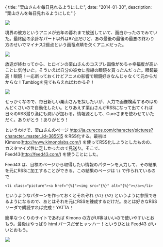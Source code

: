 {
  title: "栗山さんを毎日見れるようにした",
  date: "2014-01-30",
  description: "栗山さんを毎日見れるようにした"
}

![](http://25.media.tumblr.com/4597e75f432494136b42f06716e45a09/tumblr_n06zcilVpq1qa749mo1_1280.jpg)

境界の彼方というアニメが去年の暮れまで放送していて、面白かったのでみていた。最終回の余計なパート以外は87点だけど、あの最後の最後の最悪の終わり方のせいでマイナス2億点という画竜点睛を欠くアニメだった。

![](http://25.media.tumblr.com/9cf50683120b7b8f1f6fecaed353a3b6/tumblr_n06zbmAVsk1qa749mo1_1280.jpg)

放送が終わってから、ヒロインの栗山さんのコスプレ画像がめちゃ幸福度が高いことに気付いた。そういえば自分の彼女に赤縁の眼鏡を買ったんだった。眼鏡最高！眼鏡！一応断っておくけどアニメの影響で眼鏡好きなんじゃなくて元からだからな！Tumblogを見てもらえればわかるぞ！

![](http://25.media.tumblr.com/97229f3a189172607de2da1d5a670f74/tumblr_n06z4a6vrf1qa749mo1_1280.jpg)

せっかくなので、毎日新しい栗山さんを探したいが、人力で画像検索するのはめんどくさいので自動化したい。とりあえず栗山さんがRSSになって出てくれば日々のRSS潜り漁にも潤いが加わる。情報源として、Cureさまを使わせていただく。ありがとう！ありがとう！

というわけで、栗山さんのページ http://ja.curecos.com/character/pictures?character_master_id=385515 をRSS化する。最初は Kimono(http://www.kimonolabs.com/) を使ってRSS化しようとしたものの、カスタマイズ性に乏しかったので見送り。そこで、Feed43(http://feed43.com/) を使うことにした。

Feed43 は、目標のページから取得したい情報のパターンを入力して、その結果を元にRSSに加工することができる。この結果のページは `li` で作られているので

```
<li class="picture"><a href="{%}"><img src="{%}" alt="{%}"></a></li>
```

というようなパターンを作っておくとそれぞれ `{%1}` `{%2}` というように参照できるようになるので、あとはそれを元にRSSを錬成するだけだ。あとは好きなRSSリーダで購読すれば完成！YATTA！

簡単なつくりのサイトであれば Kimono の方がUI等はいいので使いやすいとおもう。最後はやっぱり html パースだぜヒャッハー！というひとは Feed43 がいいとおもう。

![](http://25.media.tumblr.com/d1ed6a2f8c8c3afc92759024fa3aadca/tumblr_n076vuzkRf1qa749mo1_1280.jpg)
